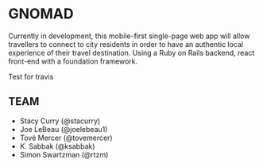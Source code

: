 # GNOMAD

Currently in development, this mobile-first single-page web app will allow travellers to connect to city residents in order to have an authentic local experience of their travel destination. Using a Ruby on Rails backend, react front-end with a foundation framework. 


Test for travis

## TEAM
* Stacy Curry (@stacurry)
* Joe LeBeau (@joelebeau1)
* Tové Mercer (@tovemercer)
* K. Sabbak (@ksabbak)
* Simon Swartzman (@rtzm)
